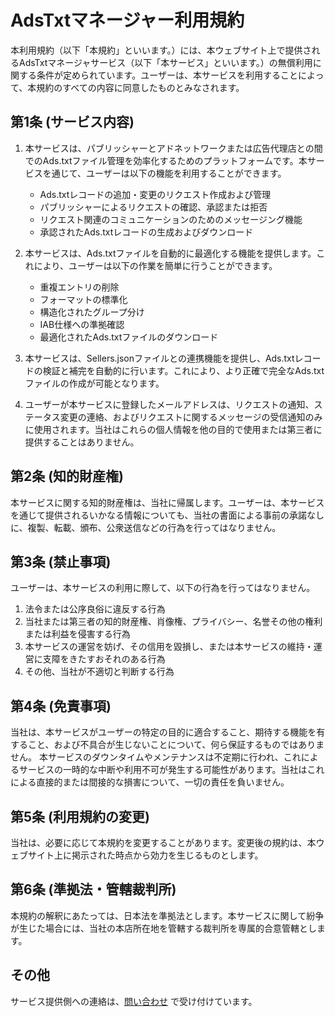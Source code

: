 # AdsTxtマネージャー利用規約

本利用規約（以下「本規約」といいます。）には、本ウェブサイト上で提供されるAdsTxtマネージャサービス（以下「本サービス」といいます。）の無償利用に関する条件が定められています。ユーザーは、本サービスを利用することによって、本規約のすべての内容に同意したものとみなされます。

## 第1条 (サービス内容)

1. 本サービスは、パブリッシャーとアドネットワークまたは広告代理店との間でのAds.txtファイル管理を効率化するためのプラットフォームです。本サービスを通じて、ユーザーは以下の機能を利用することができます。

   - Ads.txtレコードの追加・変更のリクエスト作成および管理
   - パブリッシャーによるリクエストの確認、承認または拒否
   - リクエスト関連のコミュニケーションのためのメッセージング機能
   - 承認されたAds.txtレコードの生成およびダウンロード

2. 本サービスは、Ads.txtファイルを自動的に最適化する機能を提供します。これにより、ユーザーは以下の作業を簡単に行うことができます。

   - 重複エントリの削除
   - フォーマットの標準化
   - 構造化されたグループ分け
   - IAB仕様への準拠確認
   - 最適化されたAds.txtファイルのダウンロード

3. 本サービスは、Sellers.jsonファイルとの連携機能を提供し、Ads.txtレコードの検証と補完を自動的に行います。これにより、より正確で完全なAds.txtファイルの作成が可能となります。

4. ユーザーが本サービスに登録したメールアドレスは、リクエストの通知、ステータス変更の連絡、およびリクエストに関するメッセージの受信通知のみに使用されます。当社はこれらの個人情報を他の目的で使用または第三者に提供することはありません。

## 第2条 (知的財産権)

本サービスに関する知的財産権は、当社に帰属します。ユーザーは、本サービスを通じて提供されるいかなる情報についても、当社の書面による事前の承諾なしに、複製、転載、頒布、公衆送信などの行為を行ってはなりません。

## 第3条 (禁止事項)

ユーザーは、本サービスの利用に際して、以下の行為を行ってはなりません。

1. 法令または公序良俗に違反する行為
2. 当社または第三者の知的財産権、肖像権、プライバシー、名誉その他の権利または利益を侵害する行為
3. 本サービスの運営を妨げ、その信用を毀損し、または本サービスの維持・運営に支障をきたすおそれのある行為
4. その他、当社が不適切と判断する行為

## 第4条 (免責事項)

当社は、本サービスがユーザーの特定の目的に適合すること、期待する機能を有すること、および不具合が生じないことについて、何ら保証するものではありません。
本サービスのダウンタイムやメンテナンスは不定期に行われ、これによるサービスの一時的な中断や利用不可が発生する可能性があります。当社はこれによる直接的または間接的な損害について、一切の責任を負いません。

## 第5条 (利用規約の変更)

当社は、必要に応じて本規約を変更することがあります。変更後の規約は、本ウェブサイト上に掲示された時点から効力を生じるものとします。

## 第6条 (準拠法・管轄裁判所)

本規約の解釈にあたっては、日本法を準拠法とします。本サービスに関して紛争が生じた場合には、当社の本店所在地を管轄する裁判所を専属的合意管轄とします。

## その他

サービス提供側への連絡は、[問い合わせ](https://adstxt-manager.jp/contact) で受け付けています。
